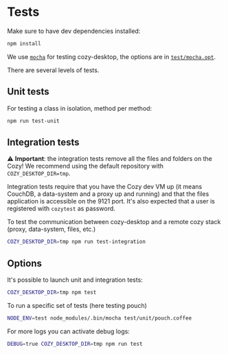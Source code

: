 Tests
=====

Make sure to have dev dependencies installed:

```bash
npm install
```

We use [`mocha`][1] for testing cozy-desktop, the options are in
[`test/mocha.opt`][2].

There are several levels of tests.


Unit tests
----------

For testing a class in isolation, method per method:

```bash
npm run test-unit
```


Integration tests
-----------------

:warning: **Important**: the integration tests remove all the files and folders
on the Cozy! We recommend using the default repository with
`COZY_DESKTOP_DIR=tmp`.

Integration tests require that you have the Cozy dev VM up (it means CouchDB, a
data-system and a proxy up and running) and that the files application is
accessible on the 9121 port. It's also expected that a user is registered with
`cozytest` as password.

To test the communication between cozy-desktop and a remote cozy stack (proxy,
data-system, files, etc.)

```bash
COZY_DESKTOP_DIR=tmp npm run test-integration
```


Options
-------

It's possible to launch unit and integration tests:

```bash
COZY_DESKTOP_DIR=tmp npm test
```

To run a specific set of tests (here testing pouch)

```bash
NODE_ENV=test node_modules/.bin/mocha test/unit/pouch.coffee
```

For more logs you can activate debug logs:

```bash
DEBUG=true COZY_DESKTOP_DIR=tmp npm run test
```


[1]:  https://mochajs.org/
[2]:  ../test/mocha.opts
